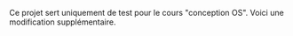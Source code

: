 Ce projet sert uniquement de test pour le cours "conception OS".
Voici une modification supplémentaire.
